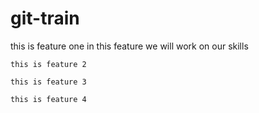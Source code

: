 # git-train

this is feature one
    in this feature we will work on our skills
    
    this is feature 2
    
    this is feature 3
    
    this is feature 4